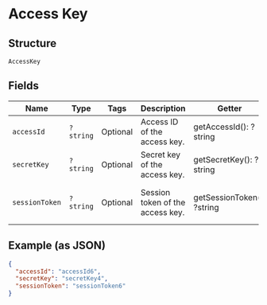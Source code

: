 
# Access Key

## Structure

`AccessKey`

## Fields

| Name | Type | Tags | Description | Getter | Setter |
|  --- | --- | --- | --- | --- | --- |
| `accessId` | `?string` | Optional | Access ID of the access key. | getAccessId(): ?string | setAccessId(?string accessId): void |
| `secretKey` | `?string` | Optional | Secret key of the access key. | getSecretKey(): ?string | setSecretKey(?string secretKey): void |
| `sessionToken` | `?string` | Optional | Session token of the access key. | getSessionToken(): ?string | setSessionToken(?string sessionToken): void |

## Example (as JSON)

```json
{
  "accessId": "accessId6",
  "secretKey": "secretKey4",
  "sessionToken": "sessionToken6"
}
```

